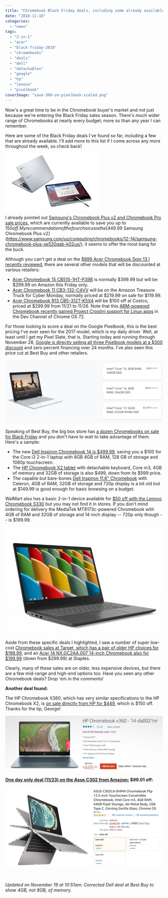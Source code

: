 ```yaml
---
title: "Chromebook Black Friday deals, including some already available"
date: "2018-11-18"
categories: 
  - "news"
tags: 
  - "2-in-1"
  - "acer"
  - "black-friday-2018"
  - "chromebooks"
  - "deals"
  - "dell"
  - "detachables"
  - "google"
  - "hp"
  - "lenovo"
  - "pixelbook"
coverImage: "save-300-on-pixelbook-scaled.png"
---
```


Now's a great time to be in the Chromebook buyer's market and not just because we're entering the Black Friday sales season. There's much wider range of Chromebooks at nearly every budget; more so than any year I can remember.

Here are some of the Black Friday deals I've found so far, including a few that are already available. I'll add more to this list if I come across any more throughout the week, so check back!

[![](images/samsung-chromebook-plus-pro-300x180.jpg)](https://www.aboutchromebooks.com/opinion/why-people-wrongly-assume-chromebooks-have-to-be-inexpensive/attachment/samsung-chromebook-plus-pro/)

I already pointed out [Samsung's Chromebook Plus v2 and Chromebook Pro sale prices](https://www.aboutchromebooks.com/news/early-black-friday-deals-samsung-chromebook-plus-v2-and-pro-discounts/), which are currently available to save you up to $150 off. My recommendation of the four choices is the [$449.99 Samsung Chromebook Plus v2](https://www.samsung.com/us/computing/chromebooks/12-14/samsung-chromebook-plus-xe520qab-k02us/); it seems to offer the most bang for the buck.

Although you can't get a deal on the [$899 Acer Chromebook Spin 13 I recently reviewed](https://www.aboutchromebooks.com/reviews/acer-chromebook-spin-13-review-vs-pixelbook/), there are several other models that will be discounted at various retailers:

- [Acer Chromebook 15 CB515-1HT-P39B](https://www.amazon.com/Acer-Chromebook-CB515-1HT-P39B-Pentium-Storage/dp/B076V3YMRY) is normally $399.99 but will be $299.99 on Amazon this Friday only.
- [Acer Chromebook 11 CB3-132-C4VV](https://www.amazon.com/Acer-Chromebook-Celeron-Storage-CB3-132-C4VV/dp/B0795W86N4) will be on the Amazon Treasure Truck for Cyber Monday, normally priced at $219.99 on sale for $119.99.
- [Acer Chromebook R13 CB5-312T-K5X4](https://www.costco.com/Acer-R13-Touchscreen-2-in-1-Chromebook---1080p.product.100321190.html) will be $100 off at Costco, priced at $299.99 from 11/21 to 11/26. Note that this [ARM-powered Chromebook recently gained Project Crostini support for Linux apps](https://www.aboutchromebooks.com/news/project-crostini-brings-linux-apps-to-the-arm-based-acer-chromebook-r-13/) in the Dev Channel of Chrome OS 72.

For those looking to score a deal on the Google Pixelbook, this is the best pricing I've ever seen for the 2017 model, which is my daily driver. Well, at least until I get my Pixel Slate, that is. Starting today and running through November 28, [Google is directly selling all three Pixelbook models at a $300 discount](https://store.google.com/product/google_pixelbook) and zero percent financing over 24 months. I've also seen this price cut at Best Buy and other retailers.

[![](images/Google-Pixelbook-Black-Friday-sale-1024x414.png)](https://www.aboutchromebooks.com/news/black-friday-chromebook-deals-for-every-budget/attachment/google-pixelbook-black-friday-sale/)

Speaking of Best Buy, the big box store has [a dozen Chromebooks on sale for Black Friday](https://www.bestbuy.com/site/promo/black-friday-laptop-computer-deals-1?qp=operatingsystem_facet%3DOperating%20System~Chrome%20OS) and you don't have to wait to take advantage of them. Here's a sample:

- The new [Dell Inspiron Chromebook 14 is $499.99](https://www.bestbuy.com/site/dell-inspiron-2-in-1-14-touch-screen-chromebook-intel-core-i3-4gb-memory-128gb-emmc-flash-memory-urban-gray/6299820.p?skuId=6299820), saving you a $100 for the Core i3 2-in-1 laptop with 8GB 4GB of RAM, 128 GB of storage and 1080p touchscreen.
- The [HP Chromebook X2 tablet](https://www.bestbuy.com/site/hp-2-in-1-12-3-touch-screen-chromebook-intel-core-m-4gb-memory-32gb-emmc-flash-memory-hp-matte-finish-in-ceramic-white-and-oxford-blue/6240850.p?skuId=6240850) with detachable keyboard, Core m3, 4GB of memory and 32GB of storage is also $499, down from its $599 price.
- The capable but bare-bones [Dell Inspiron 11.6" Chromebook](https://www.bestbuy.com/site/dell-inspiron-11-6-chromebook-intel-celeron-4gb-memory-32gb-emmc-flash-memory-black/6293621.p?skuId=6293621) with Celeron, 4GB of RAM, 32GB of storage and 720p display is a bit old but at $149.99 is good enough for basic browsing on a budget.

WalMart also has a basic 2-in-1 device available for [$50 off with the Lenovo Chromebook S330](https://www.walmart.com/ip/Lenovo-Chromebook-S330-14-0-Notebook-Chrome-OS-MediaTek-MT8173c-Quad-core-processor-4GB-Memory-32GB-EMMc-SSD-Storage-Business-Black/206750547) but you may not find it in stores. If you don't mind ordering for delivery the MediaTek MT8173c-powered Chromebook with 4GB of RAM and 32GB of storage and 14-inch display -- 720p only though -- is $199.99.

[![](images/lenovo-laptop-lenovo-chromebook-s330-hero.png)](https://www.aboutchromebooks.com/news/black-friday-chromebook-deals-for-every-budget/attachment/lenovo-laptop-lenovo-chromebook-s330-hero/)Aside from these specific deals I highlighted, I saw a number of super low-cost [Chromebook sales at Target, which has a pair of older HP choices for $199.99](https://weeklyad.target.com/search?code=Target-20181117&lnk=PreviewtheBlack&page=1&keyword=chromebook), and an [Acer 14 NX.GC2AA.007 14-inch Chromebook also for $199.99](http://weeklyad.staples.com/staplessd/weeklyad?storeid=2399481#!/) (down from $299.99) at Staples.

Clearly, many of these sales are on older, less expensive devices, but there are a few mid-range and high-end options too. Have you seen any other Chromebook deals? Drop 'em in the comments!

**Another deal found:**

The HP Chromebook X360, which has very similar specifications to the HP Chromebook X2, is [on sale directly from HP for $449](https://store.hp.com/us/en/pdp/hp-chromebook-x360-14-da0021nr), which is $150 off. Thanks for the tip, George!

[![](images/HP-Chromebook-X360-Black-Friday-2018-1024x362.png)](https://www.aboutchromebooks.com/news/black-friday-chromebook-deals-for-every-budget/attachment/hp-chromebook-x360-black-friday-2018/)

**[One day only deal (11/23) on the Asus C302 from Amazon:](https://www.amazon.com/C302CA-DHM4-Chromebook-12-5-inch-Touchscreen-Convertible/dp/B01N5G5PG2/ref=sr_1_23_sspa?s=pc&ie=UTF8&qid=1543000391&sr=1-23-spons&keywords=Chromebook&psc=1) $99.01 off:**

[![](images/Screenshot-2018-11-23-at-2.14.31-PM-1024x524.png)](https://www.aboutchromebooks.com/news/black-friday-chromebook-deals-for-every-budget/attachment/screenshot-2018-11-23-at-2-14-31-pm/)

 

_Updated on November 19 at 10:51am: Corrected Dell deal at Best Buy to show 4GB, not 8GB, of memory._
